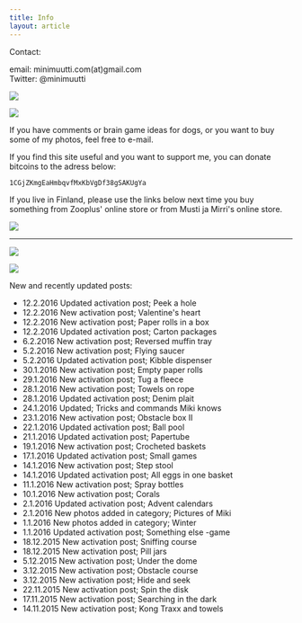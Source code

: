 ```yaml
---
title: Info
layout: article
---
```


Contact:

email: minimuutti.com(at)gmail.com<br/>
Twitter: @minimuutti

[![](https://lh3.googleusercontent.com/yQUWtl1bwfx6ud-w_tSjosWkR-5aFWF7z4Go4MkFPHknKAYk9X-Hq5udnbWF3CbJuz0oXmqWsDT76aEriNzDmvvyHoa8JCFp49A2MVJjYnQ4dhLY0Ta2TZEtA2JwBMB1Zu_y0-yY_I4azQKF9dRsxi9PjdXyMjAm2Of8it7ze5-hRNYj_MLI0nDTb20BEfS_eYtEGq3TLh7tUjTSPsAjisZDjhq39oViLfBeXLIGtqepJspUvTDTwSnSuPzpkvc1C3m6_NNx_YnoTDtSe_g2Kr-1lchTzA6uwOlZo95Dm2KKpCT7grm1kUleMkNW3XJzLP_tnyIEUCb7_vGSf0JsUWVnbi2NxdySCJByWTjcKrWhSupdC0DQM31dIR6gcb3WTfSrJq0PAIx-kTPoljLSD0fhAV2H4DMrRLmP68iokREBa8LiB3spKEStX4PzlRWIY-Lw8ayH9Q30BXp6t4ct0qdiwvzkQ-ykfR_sEQ2qNCQTfPdIrmDClfDihcecqaogOexsq6tq-4iHRIi4wTouneougiN1-qFzN7bMNUpCoom_3xrnx0Y38vKGBx3XTJC2TQ2A=s40)](https://twitter.com/minimuutti)

![](https://lh3.googleusercontent.com/rUi_U-5Iu5bgA0h60ykYVrw8kV3k10DMccmLkt_t2Vs=w245)

If you have comments or brain game ideas for dogs, or you want to buy some of my photos, feel free to e-mail. 

If you find this site useful and you want to support me, you can donate bitcoins to the adress below:

	1CGjZKmgEaHmbqvfMxKbVgDf38gSAKUgYa

If you live in Finland, please use the links below next time you buy something from Zooplus' online store or from Musti ja Mirri's online store.

![](https://lh3.googleusercontent.com/AUAaUSf6KumRNBu44AgfXremIwS_DS6kP-EGC-d5zdEzurjUwdJoeR1QUa9AaQsgEk1hxPZELxkwdadQxd-b5yxb4GDJ6wc1g25aaCr6p9i3ehd2NTOp2BAd5oS6qroPWXxK6y3IBR7V_YCAKHUJc6LA8xx8p0JeF2TAkWy3xoYytoH26VrFdcL0G580DJekLAK-uAIpdHR-bIlLeAqW6Dhm_ehDtQ1lAKCtW1Fkip-8cwsXa1l5pL6uVX0qhu7YkyC3jPuPHvM1e7uxl3yGJ6fEuqhkkXpDfsWOngwM5HgMlptwlAn3IOpzF871G391pG_Uun3AnV9uZKB-Stw2tXRBSxI0yGUZS8wUZvfwm1xZxhSolKk61-K2RrFbsaiUD2d6MJfIU0wNgPG4amII2gCUsjdzLdI0UjSVNyiCelgv9Ssa70kIkl7r6PAEetuSuSwxb_k7UVaso1vhIqKt40enZrsrVNb6BDFhYjGcGpxi289qlQ8aDJU4JknloqaZkCLEQS5Fo2AiAfyiOZMG9drVsNqxJErttO6Pl31CmsY=w447)

---

[![](https://lh3.googleusercontent.com/MKwfsbFq7uu2wQQcpBMKzbeTWG_X6GHIw91FFzQ2LGw=w447)](http://clk.tradedoubler.com/click?p(210840)a(2526211)g(19927404)url(http://www.zooplus.fi/))

[![](https://lh3.googleusercontent.com/UZD-YzdoKAGryUkQuoqAk57k_KeHYAZov20i14umJcM=w447)](http://clk.tradedoubler.com/click?p(240480)a(2526211)g(21401374)url(https://www.mustijamirri.fi/))

New and recently updated posts:

* 12.2.2016 Updated activation post; Peek a hole
* 12.2.2016 New activation post; Valentine's heart
* 12.2.2016 New activation post; Paper rolls in a box
* 12.2.2016 Updated activation post; Carton packages
* 6.2.2016 New activation post; Reversed muffin tray
* 5.2.2016 New activation post; Flying saucer
* 5.2.2016 Updated activation post; Kibble dispenser
* 30.1.2016 New activation post; Empty paper rolls
* 29.1.2016 New activation post; Tug a fleece
* 28.1.2016 New activation post; Towels on rope
* 28.1.2016 Updated activation post; Denim plait
* 24.1.2016 Updated; Tricks and commands Miki knows
* 23.1.2016 New activation post; Obstacle box II
* 22.1.2016 Updated activation post; Ball pool
* 21.1.2016 Updated activation post; Papertube
* 19.1.2016 New activation post; Crocheted baskets
* 17.1.2016 Updated activation post; Small games
* 14.1.2016 New activation post; Step stool
* 14.1.2016 Updated activation post; All eggs in one basket
* 11.1.2016 New activation post; Spray bottles
* 10.1.2016 New activation post; Corals
* 2.1.2016 Updated activation post; Advent calendars
* 2.1.2016 New photos added in category; Pictures of Miki
* 1.1.2016 New photos added in category; Winter
* 1.1.2016 Updated activation post; Something else -game
* 18.12.2015 New activation post; Sniffing course
* 18.12.2015 New activation post; Pill jars
* 5.12.2015 New activation post; Under the dome
* 3.12.2015 New activation post; Obstacle course
* 3.12.2015 New activation post; Hide and seek
* 22.11.2015 New activation post; Spin the disk
* 17.11.2015 New activation post; Searching in the dark
* 14.11.2015 New activation post; Kong Traxx and towels
